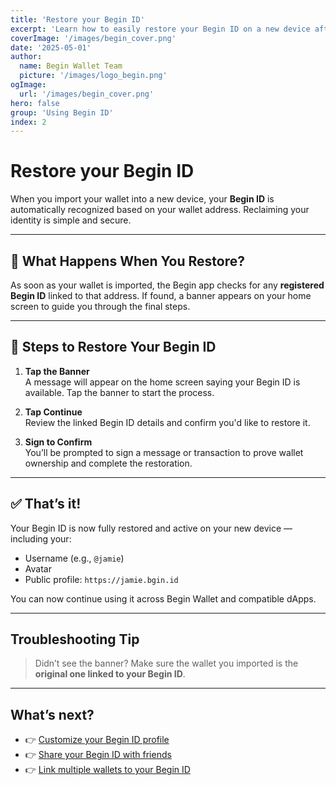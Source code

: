 ```yaml
---
title: 'Restore your Begin ID'
excerpt: 'Learn how to easily restore your Begin ID on a new device after importing your wallet.'
coverImage: '/images/begin_cover.png'
date: '2025-05-01'
author:
  name: Begin Wallet Team
  picture: '/images/logo_begin.png'
ogImage:
  url: '/images/begin_cover.png'
hero: false
group: 'Using Begin ID'
index: 2
---
```


# Restore your Begin ID

When you import your wallet into a new device, your **Begin ID** is automatically recognized based on your wallet address. Reclaiming your identity is simple and secure.

---

## 🔄 What Happens When You Restore?

As soon as your wallet is imported, the Begin app checks for any **registered Begin ID** linked to that address. If found, a banner appears on your home screen to guide you through the final steps.

---

## 👣 Steps to Restore Your Begin ID

1. **Tap the Banner**  
   A message will appear on the home screen saying your Begin ID is available. Tap the banner to start the process.

2. **Tap Continue**  
   Review the linked Begin ID details and confirm you'd like to restore it.

3. **Sign to Confirm**  
   You’ll be prompted to sign a message or transaction to prove wallet ownership and complete the restoration.

---

## ✅ That’s it!

Your Begin ID is now fully restored and active on your new device — including your:

- Username (e.g., `@jamie`)
- Avatar
- Public profile: `https://jamie.bgin.id`

You can now continue using it across Begin Wallet and compatible dApps.

---

## Troubleshooting Tip

> Didn’t see the banner? Make sure the wallet you imported is the **original one linked to your Begin ID**.

---

## What’s next?

- 👉 [Customize your Begin ID profile](#)
- 👉 [Share your Begin ID with friends](#)
- 👉 [Link multiple wallets to your Begin ID](#)
